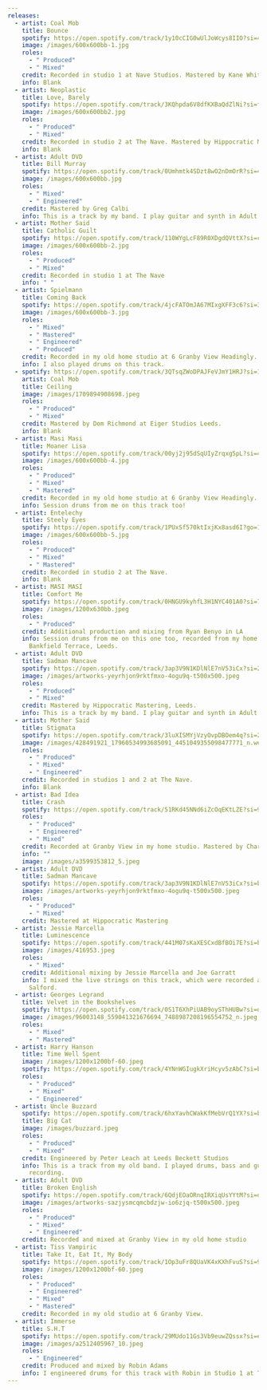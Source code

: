```yaml
---
releases:
  - artist: Coal Mob
    title: Bounce
    spotify: https://open.spotify.com/track/1y10cCIG0wUlJoWcys8IIO?si=4d519a99cd444626
    image: /images/600x600bb-1.jpg
    roles:
      - " Produced"
      - " Mixed"
    credit: Recorded in studio 1 at Nave Studios. Mastered by Kane Whitelam
    info: Blank
  - artist: Neoplastic
    title: Love, Barely
    spotify: https://open.spotify.com/track/3KQhpda6V8dfKXBaQdZlNi?si=fb1f665da03d4b8e
    image: /images/600x600bb2.jpg
    roles:
      - " Produced"
      - " Mixed"
    credit: Recorded in studio 2 at The Nave. Mastered by Hippocratic Mastering.
    info: Blank
  - artist: Adult DVD
    title: Bill Murray
    spotify: https://open.spotify.com/track/0Umhmtk4SDzt8wO2nDmOrR?si=4a84f3d946864a88
    image: /images/600x600bb.jpg
    roles:
      - " Mixed"
      - " Engineered"
    credit: Mastered by Greg Calbi
    info: This is a track by my band. I play guitar and synth in Adult DVD.
  - artist: Mother Said
    title: Catholic Guilt
    spotify: https://open.spotify.com/track/110WYgLcF89R0XDgdQVttX?si=ca179047d8be40f8
    image: /images/600x600bb-2.jpg
    roles:
      - " Produced"
      - " Mixed"
    credit: Recorded in studio 1 at The Nave
    info: " "
  - artist: Spielmann
    title: Coming Back
    spotify: https://open.spotify.com/track/4jcFATOmJA67MIxgXFF3c6?si=340be0fbe7d44766
    image: /images/600x600bb-3.jpg
    roles:
      - " Mixed"
      - " Mastered"
      - " Engineered"
      - " Produced"
    credit: Recorded in my old home studio at 6 Granby View Headingly.
    info: I also played drums on this track.
  - spotify: https://open.spotify.com/track/3QTsqZWoDPAJFeVJmY1HRJ?si=1b4d6f208cb34f7b
    artist: Coal Mob
    title: Ceiling
    image: /images/1709894908698.jpeg
    roles:
      - " Produced"
      - " Mixed"
    credit: Mastered by Dom Richmond at Eiger Studios Leeds.
    info: Blank
  - artist: Masi Masi
    title: Moaner Lisa
    spotify: https://open.spotify.com/track/00yj2j95dSqUIyZrqxg5pL?si=44717dfe71d547b6
    image: /images/600x600bb-4.jpg
    roles:
      - " Produced"
      - " Mixed"
      - " Mastered"
    credit: Recorded in my old home studio at 6 Granby View Headingly.
    info: Session drums from me on this track too!
  - artist: Entelechy
    title: Steely Eyes
    spotify: https://open.spotify.com/track/1PUxSf570ktIxjKx8asd6I?go=1&sp_cid=0eea58ae5d118519f3fb18ffb21908af&utm_source=embed_player_p&utm_medium=desktop&nd=1&dlsi=48d916c6809947ee
    image: /images/600x600bb-5.jpg
    roles:
      - " Produced"
      - " Mixed"
      - " Mastered"
    credit: Recorded in studio 2 at The Nave.
    info: Blank
  - artist: MASI MASI
    title: Comfort Me
    spotify: https://open.spotify.com/track/0HNGU9kyhfL3H1NYC401A0?si=740858ed2e3f4013
    image: /images/1200x630bb.jpeg
    roles:
      - " Produced"
    credit: Additional production and mixing from Ryan Benyo in LA
    info: Session drums from me on this one too, recorded from my home studio at
      Bankfield Terrace, Leeds.
  - artist: Adult DVD
    title: Sadman Mancave
    spotify: https://open.spotify.com/track/3ap3V9N1KDlNlE7nV53iCx?si=2022e9e88cd546d6
    image: /images/artworks-yeyrhjon9rktfmxo-4ogu9q-t500x500.jpeg
    roles:
      - " Produced"
      - " Mixed"
    credit: Mastered by Hippocratic Mastering, Leeds.
    info: This is a track by my band. I play guitar and synth in Adult DVD.
  - artist: Mother Said
    title: Stigmata
    spotify: https://open.spotify.com/track/3luXISMYjVzyOvpDBOem4q?si=27e5ae31e2104060
    image: /images/428491921_17960534993685091_4451049355098477771_n.webp
    roles:
      - " Produced"
      - " Mixed"
      - " Engineered"
    credit: Recorded in studios 1 and 2 at The Nave.
    info: Blank
  - artist: Bad Idea
    title: Crash
    spotify: https://open.spotify.com/track/51RKd45NNd6iZcOqEKtLZE?si=96ecd7b87180418e
    roles:
      - " Produced"
      - " Engineered"
      - " Mixed"
    credit: Recorded at Granby View in my home studio. Mastered by Charlie Peacock
    info: ""
    image: /images/a3599353812_5.jpeg
  - artist: Adult DVD
    title: Sadman Mancave
    spotify: https://open.spotify.com/track/3ap3V9N1KDlNlE7nV53iCx?si=b4a59135a515496e
    image: /images/artworks-yeyrhjon9rktfmxo-4ogu9q-t500x500.jpeg
    roles:
      - " Produced"
      - " Mixed"
    credit: Mastered at Hippocratic Mastering
  - artist: Jessie Marcella
    title: Luminescence
    spotify: https://open.spotify.com/track/441M07sKaXESCxdBfBOi7E?si=b63a3d9bedc245ee
    image: /images/416953.jpeg
    roles:
      - " Mixed"
    credit: Additional mixing by Jessie Marcella and Joe Garratt
    info: I mixed the live strings on this track, which were recorded at WR Studios
      Salford.
  - artist: Georges Legrand
    title: Velvet in the Bookshelves
    spotify: https://open.spotify.com/track/0S1T6XhPiUAB9oySThHUBw?si=d414e78ab0864c57
    image: /images/96003148_559041321676694_7488987208196554752_n.jpeg
    roles:
      - " Mixed"
      - " Mastered"
  - artist: Harry Hanson
    title: Time Well Spent
    image: /images/1200x1200bf-60.jpeg
    spotify: https://open.spotify.com/track/4YNnWGIugkXriHcyv5zAbC?si=ba82312f94f744fe
    roles:
      - " Produced"
      - " Mixed"
      - " Engineered"
  - artist: Uncle Buzzard
    spotify: https://open.spotify.com/track/6hxYavhCWakKfMebVrQ1YX?si=b28ceb3d3caf47d3
    title: Big Cat
    image: /images/buzzard.jpeg
    roles:
      - " Produced"
      - " Mixed"
    credit: Engineered by Peter Leach at Leeds Beckett Studios
    info: This is a track from my old band. I played drums, bass and guitar on this
      recording.
  - artist: Adult DVD
    title: Broken English
    spotify: https://open.spotify.com/track/6QdjEOaORnqIRXiqUsYYtM?si=ddbdfdc1d8a8485e
    image: /images/artworks-sazjysmcqmcbdzjw-io6zjq-t500x500.jpeg
    roles:
      - " Produced"
      - " Mixed"
      - " Engineered"
    credit: Recorded and mixed at Granby View in my old home studio
  - artist: Tiss Vampiric
    title: Take It, Eat It, My Body
    spotify: https://open.spotify.com/track/1Op3uFr8QUaVK4xKXhFvuS?si=91e89a2485d945aa
    image: /images/1200x1200bf-60.jpeg
    roles:
      - " Produced"
      - " Engineered"
      - " Mixed"
      - " Mastered"
    credit: Recorded in my old studio at 6 Granby View.
  - artist: Immerse
    title: S.H.T
    spotify: https://open.spotify.com/track/29MUdo11Gs3Vb9euwZQssx?si=ecd6f8491d5241ce
    image: /images/a2512405967_10.jpeg
    roles:
      - " Engineered"
    credit: Produced and mixed by Robin Adams
    info: I engineered drums for this track with Robin in Studio 1 at The Nave
---
```

